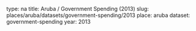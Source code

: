 type: na
title: Aruba / Government Spending (2013)
slug: places/aruba/datasets/government-spending/2013
place: aruba
dataset: government-spending
year: 2013

